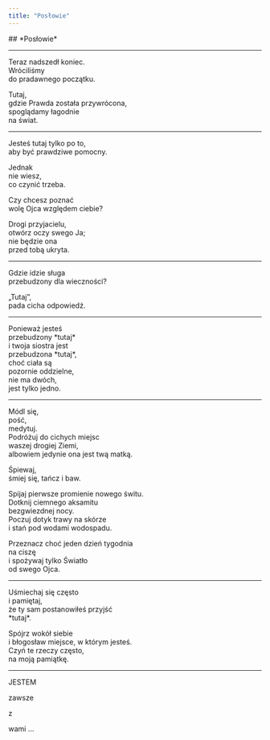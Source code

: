 ```yaml
---
title: "Posłowie"
---
```


<div markdown="1" class="chHead">
## *Posłowie*
</div>

---

<p markdown="1" class="top">
<span class="dropcaps">T</span>eraz nadszedł koniec.<br>
  Wróciliśmy <br>
  do pradawnego początku.
</p>

Tutaj, <br>
gdzie Prawda została przywrócona,<br>
spoglądamy łagodnie<br>
na świat.

---

<p markdown="1" class="top"><span class="dropcaps">J</span>esteś tutaj tylko po to, <br>
aby być prawdziwe pomocny.
</p>

Jednak<br>
nie wiesz,<br>
co czynić trzeba.

Czy chcesz poznać<br>
wolę Ojca względem ciebie?

Drogi przyjacielu,<br>
otwórz oczy swego Ja;<br>
nie będzie ona<br>
przed tobą ukryta.

---

<p markdown="1" class="top"><span class="dropcaps">G</span>dzie idzie sługa<br>
przebudzony dla wieczności?</p>

„Tutaj”,<br>
pada cicha odpowiedź.

---

<p markdown="1" class="top"><span class="dropcaps">P</span>onieważ jesteś <br>
przebudzony *tutaj*<br>
i twoja siostra jest <br>
przebudzona *tutaj*,<br>
choć ciała są <br>
pozornie oddzielne,<br>
nie ma dwóch,<br>
jest tylko jedno.</p>

---

<p markdown="1" class="top"><span class="dropcaps">M</span>ódl się, <br>
pość,<br>
medytuj.<br>
Podróżuj do cichych miejsc<br>
waszej drogiej Ziemi,<br>
albowiem jedynie ona jest twą matką.</p>

Śpiewaj,<br>
śmiej się, tańcz i baw.

Spijaj pierwsze promienie nowego świtu.<br>
Dotknij ciemnego aksamitu<br>
bezgwiezdnej nocy.<br>
Poczuj dotyk trawy na skórze<br>
i stań pod wodami wodospadu.

Przeznacz choć jeden dzień tygodnia<br>
na ciszę<br>
i spożywaj tylko Światło<br>
od swego Ojca.

---

<p markdown="1" class="top"><span class="dropcaps">U</span>śmiechaj się często<br>
i pamiętaj, <br>
że ty sam postanowiłeś przyjść<br>
*tutaj*.</p>

Spójrz wokół siebie<br>
i błogosław miejsce, w którym jesteś.<br>
Czyń te rzeczy często,<br>
na moją pamiątkę.

---

<p class="iam">JESTEM</p>
<p class="i1">zawsze</p>
<p class="i2">z</p>
<p class="i3">wami &hellip;</p>


